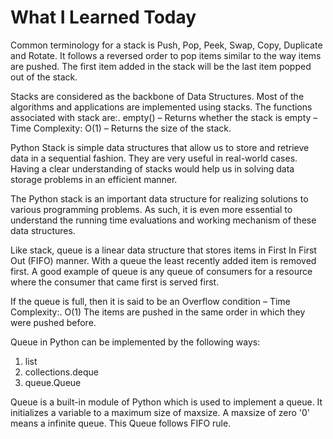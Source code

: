 # What I Learned Today

Common terminology for a stack is Push, Pop, Peek, Swap, Copy, Duplicate and Rotate. It follows a reversed order to pop items similar to the way items are pushed. The first item added in the stack will be the last item popped out of the stack.

Stacks are considered as the backbone of Data Structures. Most of the algorithms and applications are implemented using stacks. The functions associated with stack are:. empty() – Returns whether the stack is empty – Time Complexity: O(1) – Returns the size of the stack.


Python Stack is simple data structures that allow us to store and retrieve data in a sequential fashion. They are very useful in real-world cases. Having a clear understanding of stacks would help us in solving data storage problems in an efficient manner.

The Python stack is an important data structure for realizing solutions to various programming problems. As such, it is even more essential to understand the running time evaluations and working mechanism of these data structures.

Like stack, queue is a linear data structure that stores items in First In First Out (FIFO) manner. With a queue the least recently added item is removed first. A good example of queue is any queue of consumers for a resource where the consumer that came first is served first.

If the queue is full, then it is said to be an Overflow condition – Time Complexity:. O(1) The items are pushed in the same order in which they were pushed before.

Queue in Python can be implemented by the following ways:
 

1. list
2. collections.deque
3. queue.Queue

Queue is a built-in module of Python which is used to implement a queue. It initializes a variable to a maximum size of maxsize. A maxsize of zero '0' means a infinite queue. This Queue follows FIFO rule.